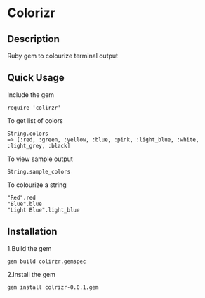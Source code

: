 # Colorizr

## Description
Ruby gem to colourize terminal output


## Quick Usage
Include the gem
```
require 'colirzr'
```

To get list of colors
```
String.colors
=> [:red, :green, :yellow, :blue, :pink, :light_blue, :white, :light_grey, :black]
```
To view sample output
```
String.sample_colors
```
To colourize a string
```
"Red".red
"Blue".blue
"Light Blue".light_blue
```
## Installation
1.Build the gem
```
gem build colirzr.gemspec
```
2.Install the gem
```
gem install colrizr-0.0.1.gem
```
